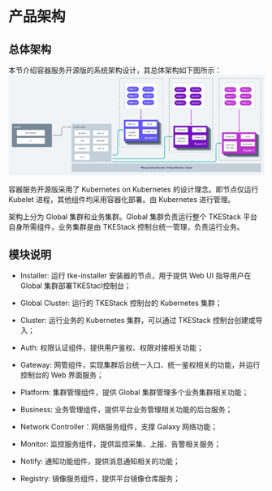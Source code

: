 # 产品架构



## 总体架构

本节介绍容器服务开源版的系统架构设计，其总体架构如下图所示：
![ ](https://github.com/tkestack/tke/blob/master/docs/images/TKEStackHighLevelArchitecture@2x.png?raw=true)

容器服务开源版采用了 Kubernetes on Kubernetes 的设计理念。即节点仅运行 Kubelet 进程，其他组件均采用容器化部署。由 Kubernetes 进行管理。

架构上分为 Global 集群和业务集群。Global 集群负责运行整个 TKEStack 平台自身所需组件，业务集群是由 TKEStack 控制台统一管理，负责运行业务。



## 模块说明

* Installer: 运行 tke-installer 安装器的节点，用于提供 Web UI 指导用户在 Global 集群部署TKEStacl控制台；
* Global Cluster: 运行的 TKEStack 控制台的 Kubernetes 集群；
* Cluster: 运行业务的 Kubernetes 集群，可以通过 TKEStack 控制台创建或导入；

* Auth: 权限认证组件，提供用户鉴权、权限对接相关功能；
* Gateway: 网管组件，实现集群后台统一入口、统一鉴权相关的功能，并运行控制台的 Web 界面服务；
* Platform: 集群管理组件，提供 Global 集群管理多个业务集群相关功能；
* Business: 业务管理组件，提供平台业务管理相关功能的后台服务；
* Network Controller：网络服务组件，支撑 Galaxy 网络功能；
* Monitor: 监控服务组件，提供监控采集、上报、告警相关服务；
* Notify: 通知功能组件，提供消息通知相关的功能；
* Registry: 镜像服务组件，提供平台镜像仓库服务；
